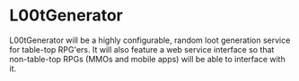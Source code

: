 # L00tGenerator
L00tGenerator will be a highly configurable, random loot generation service for table-top RPG'ers. It will also feature a web service interface so that non-table-top RPGs (MMOs and mobile apps) will be able to interface with it.

